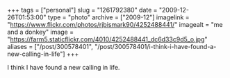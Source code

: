 +++
tags = ["personal"]
slug = "1261792380"
date = "2009-12-26T01:53:00"
type = "photo"
archive = ["2009-12"]
imagelink = "https://www.flickr.com/photos/rjbismark90/4252488441/"
imagealt = "me and a donkey"
image = "https://farm5.staticflickr.com/4010/4252488441_dc6d33c9d5_o.jpg"
aliases = ["/post/300578401", "/post/300578401/i-think-i-have-found-a-new-calling-in-life"]
+++

I think I have found a new calling in life.

